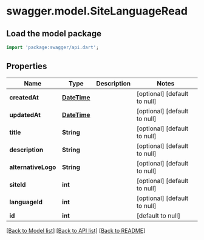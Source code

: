 # swagger.model.SiteLanguageRead

## Load the model package
```dart
import 'package:swagger/api.dart';
```

## Properties
Name | Type | Description | Notes
------------ | ------------- | ------------- | -------------
**createdAt** | [**DateTime**](DateTime.md) |  | [optional] [default to null]
**updatedAt** | [**DateTime**](DateTime.md) |  | [optional] [default to null]
**title** | **String** |  | [optional] [default to null]
**description** | **String** |  | [optional] [default to null]
**alternativeLogo** | **String** |  | [optional] [default to null]
**siteId** | **int** |  | [optional] [default to null]
**languageId** | **int** |  | [optional] [default to null]
**id** | **int** |  | [default to null]

[[Back to Model list]](../README.md#documentation-for-models) [[Back to API list]](../README.md#documentation-for-api-endpoints) [[Back to README]](../README.md)

